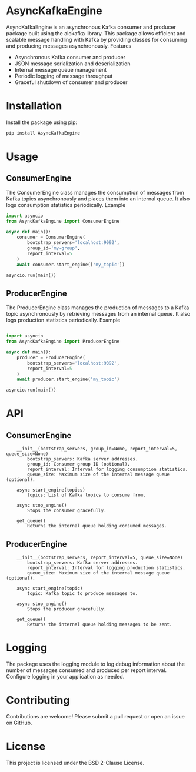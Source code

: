 
# AsyncKafkaEngine

AsyncKafkaEngine is an asynchronous Kafka consumer and producer package built using the aiokafka library. This package allows efficient and scalable message handling with Kafka by providing classes for consuming and producing messages asynchronously.
Features
- Asynchronous Kafka consumer and producer
- JSON message serialization and deserialization
- Internal message queue management
- Periodic logging of message throughput
- Graceful shutdown of consumer and producer

# Installation

Install the package using pip:

```bash
pip install AsyncKafkaEngine
```
# Usage
## ConsumerEngine

The ConsumerEngine class manages the consumption of messages from Kafka topics asynchronously and places them into an internal queue. It also logs consumption statistics periodically.
Example

```python
import asyncio
from AsyncKafkaEngine import ConsumerEngine

async def main():
    consumer = ConsumerEngine(
        bootstrap_servers='localhost:9092', 
        group_id='my-group', 
        report_interval=5
    )
    await consumer.start_engine(['my_topic'])

asyncio.run(main())
```
## ProducerEngine

The ProducerEngine class manages the production of messages to a Kafka topic asynchronously by retrieving messages from an internal queue. It also logs production statistics periodically.
Example

```python

import asyncio
from AsyncKafkaEngine import ProducerEngine

async def main():
    producer = ProducerEngine(
        bootstrap_servers='localhost:9092', 
        report_interval=5
    )
    await producer.start_engine('my_topic')

asyncio.run(main())
```
# API
## ConsumerEngine
```
    __init__(bootstrap_servers, group_id=None, report_interval=5, queue_size=None)
        bootstrap_servers: Kafka server addresses.
        group_id: Consumer group ID (optional).
        report_interval: Interval for logging consumption statistics.
        queue_size: Maximum size of the internal message queue (optional).

    async start_engine(topics)
        topics: List of Kafka topics to consume from.

    async stop_engine()
        Stops the consumer gracefully.

    get_queue()
        Returns the internal queue holding consumed messages.
```
## ProducerEngine
```
    __init__(bootstrap_servers, report_interval=5, queue_size=None)
        bootstrap_servers: Kafka server addresses.
        report_interval: Interval for logging production statistics.
        queue_size: Maximum size of the internal message queue (optional).

    async start_engine(topic)
        topic: Kafka topic to produce messages to.

    async stop_engine()
        Stops the producer gracefully.

    get_queue()
        Returns the internal queue holding messages to be sent.
```
# Logging

The package uses the logging module to log debug information about the number of messages consumed and produced per report interval. Configure logging in your application as needed.

# Contributing

Contributions are welcome! Please submit a pull request or open an issue on GitHub.
# License

This project is licensed under the BSD 2-Clause License.